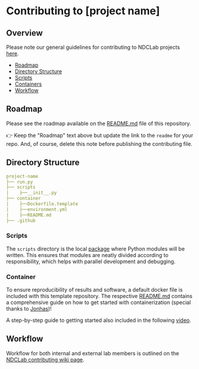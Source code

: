 # Contributing to [project name]

## Overview
Please note our general guidelines for contributing to NDCLab projects [here](https://ndclab.github.io/wiki/docs/contributing.html).

* [Roadmap](#Roadmap)  
* [Directory Structure](#Directory-Structure)  
* [Scripts](#Scripts)
* [Containers](#Containers)  
* [Workflow](#Workflow)  

## Roadmap
Please see the roadmap available on the [README.md](https://github.com/NDCLab/template-tool/blob/main/README.md) file of this repository.

:point_right: Keep the "Roadmap" text above but update the link to the `readme` for your repo. And, of course, delete this note before publishing the contributing file.

## Directory Structure
```yml
project-name
├── run.py
├── scripts
|    ├──__init__.py
├── container
|    ├──Dockerfile.template 
|    ├──environment.yml
|    ├──README.md 
├── .github 
```

### Scripts
The `scripts` directory is the local [package](https://docs.python.org/3/tutorial/modules.html#packages) where Python modules will be written. This ensures that modules are neatly divided according to responsibility, which helps with parallel development and debugging. 

### Container
To ensure reproducibility of results and software, a default docker file is included with this template repository. The respective [README.md](https://github.com/NDCLab/template-tool/blob/main/README.md) contains a comprehensive guide on how to get started with containerization (special thanks to [Jonhas](https://github.com/Jonhas))!

A step-by-step guide to getting started also included in the following [video](https://www.youtube.com/watch?v=oO8n3y23b6M). 

## Workflow
Workflow for both internal and external lab members is outlined on the [NDCLab contributing wiki page](https://ndclab.github.io/wiki/docs/contributing.html). 

